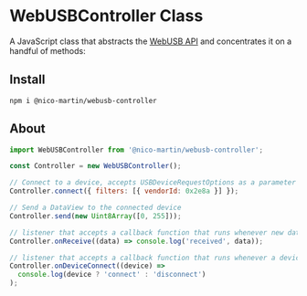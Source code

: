 # WebUSBController Class

A JavaScript class that abstracts the [WebUSB API](https://developer.mozilla.org/en-US/docs/Web/API/WebUSB_API) and concentrates it on a handful of methods:

## Install
```
npm i @nico-martin/webusb-controller
```

## About

```javascript
import WebUSBController from '@nico-martin/webusb-controller';

const Controller = new WebUSBController();

// Connect to a device, accepts USBDeviceRequestOptions as a parameter
Controller.connect({ filters: [{ vendorId: 0x2e8a }] });

// Send a DataView to the connected device
Controller.send(new Uint8Array([0, 255]));

// listener that accepts a callback function that runs whenever new data (DataView) is sent
Controller.onReceive((data) => console.log('received', data));

// listener that accepts a callback function that runs whenever a device is connected or disconnected
Controller.onDeviceConnect((device) =>
  console.log(device ? 'connect' : 'disconnect')
);
```
